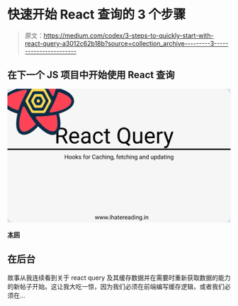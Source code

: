 # 快速开始 React 查询的 3 个步骤

> 原文：<https://medium.com/codex/3-steps-to-quickly-start-with-react-query-a3012c62b18b?source=collection_archive---------3----------------------->

## 在下一个 JS 项目中开始使用 React 查询

![](img/28456dab35fc1a4a8fd96d95a89491bc.png)

[**本网**](http://www.ihatereading.in)

## 在后台

故事从我连续看到关于 react query 及其缓存数据并在需要时重新获取数据的能力的新帖子开始。这让我大吃一惊，因为我们必须在前端编写缓存逻辑，或者我们必须在…